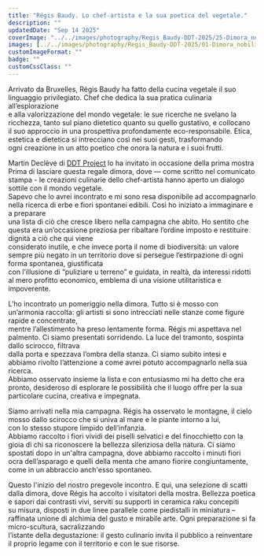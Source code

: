 ```yaml
---
title: "Régis Baudy. Lo chef-artista e la sua poetica del vegetale."
description: ""
updatedDate: "Sep 14 2025"
coverImage: "../../images/photography/Regis_Baudy-DDT-2025/25-Dimora_nobiliare-Natoli-villa-Mostra-inaugurazione_collettiva_artistica-DDT_Project-Romei-Mistretta-Messina-arte_comtemporanea-dimora_nobiliare-villa-opere-chef-Regis_Baudy-tessere_ceramica_raku-Sebastiano_Leta.JPG"
images: [../../images/photography/Regis_Baudy-DDT-2025/01-Dimora_nobiliare-Natoli-villa-Mostra-inaugurazione_collettiva_artistica-DDT_Project-Romei-Mistretta-Messina-arte_comtemporanea-dimora_nobiliare-villa-opere-chef-Regis_Baudy-tessere_ceramica_raku-Sebastiano_Leta.JPG,../../images/photography/Regis_Baudy-DDT-2025/02-Dimora_nobiliare-Natoli-villa-Mostra-inaugurazione_collettiva_artistica-DDT_Project-Romei-Mistretta-Messina-arte_comtemporanea-dimora_nobiliare-villa-opere-chef-Regis_Baudy-tessere_ceramica_raku-Sebastiano_Leta.JPG,../../images/photography/Regis_Baudy-DDT-2025/03-Dimora_nobiliare-Natoli-villa-Mostra-inaugurazione_collettiva_artistica-DDT_Project-Romei-Mistretta-Messina-arte_comtemporanea-dimora_nobiliare-villa-opere-chef-Regis_Baudy-tessere_ceramica_raku-Sebastiano_Leta.JPG,../../images/photography/Regis_Baudy-DDT-2025/04-Dimora_nobiliare-Natoli-villa-Mostra-inaugurazione_collettiva_artistica-DDT_Project-Romei-Mistretta-Messina-arte_comtemporanea-dimora_nobiliare-villa-opere-chef-Regis_Baudy-tessere_ceramica_raku-Sebastiano_Leta.JPG,../../images/photography/Regis_Baudy-DDT-2025/05-Dimora_nobiliare-Natoli-villa-Mostra-inaugurazione_collettiva_artistica-DDT_Project-Romei-Mistretta-Messina-arte_comtemporanea-dimora_nobiliare-villa-opere-chef-Regis_Baudy-tessere_ceramica_raku-Sebastiano_Leta.JPG,../../images/photography/Regis_Baudy-DDT-2025/06-Dimora_nobiliare-Natoli-villa-Mostra-inaugurazione_collettiva_artistica-DDT_Project-Romei-Mistretta-Messina-arte_comtemporanea-dimora_nobiliare-villa-opere-chef-Regis_Baudy-tessere_ceramica_raku-Sebastiano_Leta.JPG,../../images/photography/Regis_Baudy-DDT-2025/07-Dimora_nobiliare-Natoli-villa-Mostra-inaugurazione_collettiva_artistica-DDT_Project-Romei-Mistretta-Messina-arte_comtemporanea-dimora_nobiliare-villa-opere-chef-Regis_Baudy-tessere_ceramica_raku-Sebastiano_Leta.JPG,../../images/photography/Regis_Baudy-DDT-2025/08-Dimora_nobiliare-Natoli-villa-Mostra-inaugurazione_collettiva_artistica-DDT_Project-Romei-Mistretta-Messina-arte_comtemporanea-dimora_nobiliare-villa-opere-chef-Regis_Baudy-tessere_ceramica_raku-Sebastiano_Leta.JPG,../../images/photography/Regis_Baudy-DDT-2025/09-Dimora_nobiliare-Natoli-villa-Mostra-inaugurazione_collettiva_artistica-DDT_Project-Romei-Mistretta-Messina-arte_comtemporanea-dimora_nobiliare-villa-opere-chef-Regis_Baudy-tessere_ceramica_raku-Sebastiano_Leta.JPG,../../images/photography/Regis_Baudy-DDT-2025/10-Dimora_nobiliare-Natoli-villa-Mostra-inaugurazione_collettiva_artistica-DDT_Project-Romei-Mistretta-Messina-arte_comtemporanea-dimora_nobiliare-villa-opere-chef-Regis_Baudy-tessere_ceramica_raku-Sebastiano_Leta.JPG,../../images/photography/Regis_Baudy-DDT-2025/11-Dimora_nobiliare-Natoli-villa-Mostra-inaugurazione_collettiva_artistica-DDT_Project-Romei-Mistretta-Messina-arte_comtemporanea-dimora_nobiliare-villa-opere-chef-Regis_Baudy-tessere_ceramica_raku-Sebastiano_Leta.JPG,../../images/photography/Regis_Baudy-DDT-2025/12-Dimora_nobiliare-Natoli-villa-Mostra-inaugurazione_collettiva_artistica-DDT_Project-Romei-Mistretta-Messina-arte_comtemporanea-dimora_nobiliare-villa-opere-chef-Regis_Baudy-tessere_ceramica_raku-Sebastiano_Leta.JPG,../../images/photography/Regis_Baudy-DDT-2025/13-Dimora_nobiliare-Natoli-villa-Mostra-inaugurazione_collettiva_artistica-DDT_Project-Romei-Mistretta-Messina-arte_comtemporanea-dimora_nobiliare-villa-opere-chef-Regis_Baudy-tessere_ceramica_raku-Sebastiano_Leta.JPG,../../images/photography/Regis_Baudy-DDT-2025/14-Dimora_nobiliare-Natoli-villa-Mostra-inaugurazione_collettiva_artistica-DDT_Project-Romei-Mistretta-Messina-arte_comtemporanea-dimora_nobiliare-villa-opere-chef-Regis_Baudy-tessere_ceramica_raku-Sebastiano_Leta.JPG,../../images/photography/Regis_Baudy-DDT-2025/15-Dimora_nobiliare-Natoli-villa-Mostra-inaugurazione_collettiva_artistica-DDT_Project-Romei-Mistretta-Messina-arte_comtemporanea-dimora_nobiliare-villa-opere-chef-Regis_Baudy-tessere_ceramica_raku-Sebastiano_Leta.JPG,../../images/photography/Regis_Baudy-DDT-2025/16-Dimora_nobiliare-Natoli-villa-Mostra-inaugurazione_collettiva_artistica-DDT_Project-Romei-Mistretta-Messina-arte_comtemporanea-dimora_nobiliare-villa-opere-chef-Regis_Baudy-tessere_ceramica_raku-Sebastiano_Leta.JPG,../../images/photography/Regis_Baudy-DDT-2025/17-Dimora_nobiliare-Natoli-villa-Mostra-inaugurazione_collettiva_artistica-DDT_Project-Romei-Mistretta-Messina-arte_comtemporanea-dimora_nobiliare-villa-opere-chef-Regis_Baudy-tessere_ceramica_raku-Sebastiano_Leta.JPG,../../images/photography/Regis_Baudy-DDT-2025/18-Dimora_nobiliare-Natoli-villa-Mostra-inaugurazione_collettiva_artistica-DDT_Project-Romei-Mistretta-Messina-arte_comtemporanea-dimora_nobiliare-villa-opere-chef-Regis_Baudy-tessere_ceramica_raku-Sebastiano_Leta.JPG,../../images/photography/Regis_Baudy-DDT-2025/19-Dimora_nobiliare-Natoli-villa-Mostra-inaugurazione_collettiva_artistica-DDT_Project-Romei-Mistretta-Messina-arte_comtemporanea-dimora_nobiliare-villa-opere-chef-Regis_Baudy-tessere_ceramica_raku-Sebastiano_Leta.JPG,../../images/photography/Regis_Baudy-DDT-2025/20-Dimora_nobiliare-Natoli-villa-Mostra-inaugurazione_collettiva_artistica-DDT_Project-Romei-Mistretta-Messina-arte_comtemporanea-dimora_nobiliare-villa-opere-chef-Regis_Baudy-tessere_ceramica_raku-Sebastiano_Leta.JPG,../../images/photography/Regis_Baudy-DDT-2025/21-Dimora_nobiliare-Natoli-villa-Mostra-inaugurazione_collettiva_artistica-DDT_Project-Romei-Mistretta-Messina-arte_comtemporanea-dimora_nobiliare-villa-opere-chef-Regis_Baudy-tessere_ceramica_raku-Sebastiano_Leta.JPG,../../images/photography/Regis_Baudy-DDT-2025/22-Dimora_nobiliare-Natoli-villa-Mostra-inaugurazione_collettiva_artistica-DDT_Project-Romei-Mistretta-Messina-arte_comtemporanea-dimora_nobiliare-villa-opere-chef-Regis_Baudy-tessere_ceramica_raku-Sebastiano_Leta.JPG,../../images/photography/Regis_Baudy-DDT-2025/23-Dimora_nobiliare-Natoli-villa-Mostra-inaugurazione_collettiva_artistica-DDT_Project-Romei-Mistretta-Messina-arte_comtemporanea-dimora_nobiliare-villa-opere-chef-Regis_Baudy-tessere_ceramica_raku-Sebastiano_Leta.JPG,../../images/photography/Regis_Baudy-DDT-2025/24-Dimora_nobiliare-Natoli-villa-Mostra-inaugurazione_collettiva_artistica-DDT_Project-Romei-Mistretta-Messina-arte_comtemporanea-dimora_nobiliare-villa-opere-chef-Regis_Baudy-tessere_ceramica_raku-Sebastiano_Leta.JPG,../../images/photography/Regis_Baudy-DDT-2025/25-Dimora_nobiliare-Natoli-villa-Mostra-inaugurazione_collettiva_artistica-DDT_Project-Romei-Mistretta-Messina-arte_comtemporanea-dimora_nobiliare-villa-opere-chef-Regis_Baudy-tessere_ceramica_raku-Sebastiano_Leta.JPG,../../images/photography/Regis_Baudy-DDT-2025/26-Dimora_nobiliare-Natoli-villa-Mostra-inaugurazione_collettiva_artistica-DDT_Project-Romei-Mistretta-Messina-arte_comtemporanea-dimora_nobiliare-villa-opere-chef-Regis_Baudy-tessere_ceramica_raku-Sebastiano_Leta.JPG,../../images/photography/Regis_Baudy-DDT-2025/27-Dimora_nobiliare-Natoli-villa-Mostra-inaugurazione_collettiva_artistica-DDT_Project-Romei-Mistretta-Messina-arte_comtemporanea-dimora_nobiliare-villa-opere-chef-Regis_Baudy-tessere_ceramica_raku-Sebastiano_Leta.JPG,../../images/photography/Regis_Baudy-DDT-2025/28-Dimora_nobiliare-Natoli-villa-Mostra-inaugurazione_collettiva_artistica-DDT_Project-Romei-Mistretta-Messina-arte_comtemporanea-dimora_nobiliare-villa-opere-chef-Regis_Baudy-tessere_ceramica_raku-Sebastiano_Leta.JPG,../../images/photography/Regis_Baudy-DDT-2025/29-Dimora_nobiliare-Natoli-villa-Mostra-inaugurazione_collettiva_artistica-DDT_Project-Romei-Mistretta-Messina-arte_comtemporanea-dimora_nobiliare-villa-opere-chef-Regis_Baudy-tessere_ceramica_raku-Sebastiano_Leta.JPG,../../images/photography/Regis_Baudy-DDT-2025/30-Dimora_nobiliare-Natoli-villa-Mostra-inaugurazione_collettiva_artistica-DDT_Project-Romei-Mistretta-Messina-arte_comtemporanea-dimora_nobiliare-villa-opere-chef-Regis_Baudy-tessere_ceramica_raku-Sebastiano_Leta.JPG,../../images/photography/Regis_Baudy-DDT-2025/31-Dimora_nobiliare-Natoli-villa-Mostra-inaugurazione_collettiva_artistica-DDT_Project-Romei-Mistretta-Messina-arte_comtemporanea-dimora_nobiliare-villa-opere-chef-Regis_Baudy-tessere_ceramica_raku-Sebastiano_Leta.JPG,../../images/photography/Regis_Baudy-DDT-2025/32-Dimora_nobiliare-Natoli-villa-Mostra-inaugurazione_collettiva_artistica-DDT_Project-Romei-Mistretta-Messina-arte_comtemporanea-dimora_nobiliare-villa-opere-chef-Regis_Baudy-tessere_ceramica_raku-Sebastiano_Leta.JPG,../../images/photography/Regis_Baudy-DDT-2025/33-Dimora_nobiliare-Natoli-villa-Mostra-inaugurazione_collettiva_artistica-DDT_Project-Romei-Mistretta-Messina-arte_comtemporanea-dimora_nobiliare-villa-opere-chef-Regis_Baudy-tessere_ceramica_raku-Sebastiano_Leta.JPG]
customImageFormat: ""
badge: ""
customCssClass: ""
---
```



Arrivato da Bruxelles, Régis Baudy ha fatto della cucina vegetale il suo linguaggio privilegiato. Chef che dedica la sua pratica culinaria all’esplorazione  
e alla valorizzazione del mondo vegetale: le sue ricerche ne svelano la ricchezza, tanto sul piano dietetico quanto su quello gustativo, e collocano  
il suo approccio in una prospettiva profondamente eco-responsabile. Etica, estetica e dietetica si intrecciano così nei suoi gesti, trasformando  
ogni creazione in un atto poetico che onora la natura e i suoi frutti.  
  
Martin Declève di <a href="https://www.instagram.com/d.d.t._project/" target="_blank">DDT Project</a> lo ha invitato in occasione della prima mostra  
Prima di lasciare questa regale dimora, dove — come scritto nel comunicato stampa - le creazioni culinarie dello chef-artista hanno aperto un dialogo sottile con il mondo vegetale.  
Sapevo che lo avrei incontrato e mi sono resa disponibile ad accompagnarlo nella ricerca di erbe e fiori spontanei edibili. Così ho iniziato a immaginare e a preparare  
una lista di ciò che cresce libero nella campagna che abito. Ho sentito che questa era un’occasione preziosa per ribaltare l’ordine imposto e restituire dignità a ciò che qui viene  
considerato inutile, e che invece porta il nome di biodiversità: un valore sempre più negato in un territorio dove si persegue l’estirpazione di ogni forma spontanea, giustificata  
con l’illusione di “puliziare u terreno” e guidata, in realtà, da interessi ridotti al mero profitto economico, emblema di una visione utilitaristica e impoverente.  
  
L’ho incontrato un pomeriggio nella dimora. Tutto si è mosso con un’armonia raccolta: gli artisti si sono intrecciati nelle stanze come figure rapide e concentrate,  
mentre l’allestimento ha preso lentamente forma. Régis mi aspettava nel palmento. Ci siamo presentati sorridendo. La luce del tramonto, sospinta dallo scirocco, filtrava  
dalla porta e spezzava l’ombra della stanza. Ci siamo subito intesi e abbiamo rivolto l’attenzione a come avrei potuto accompagnarlo nella sua ricerca.  
Abbiamo osservato insieme la lista e con entusiasmo mi ha detto che era pronto, desideroso di esplorare le possibilità che il luogo offre per la sua particolare cucina, creativa e impegnata.

Siamo arrivati nella mia campagna. Régis ha osservato le montagne, il cielo mosso dallo scirocco che si univa al mare e le piante intorno a lui,  
con lo stesso stupore limpido dell’infanzia.  
Abbiamo raccolto i fiori vividi dei piselli selvatici e del finocchietto con la gioia di chi sa riconoscere la bellezza silenziosa della natura. 
Ci siamo spostati dopo in un'altra campagna, dove abbiamo raccolto i minuti fiori ocra dell’asparago e quelli della menta che amano fiorire congiuntamente,  
come in un abbraccio anch'esso spontaneo.

Questo l'inizio del nostro pregevole incontro.
E qui, una selezione di scatti dalla dimora, dove Régis ha accolto i visitatori della mostra. Bellezza poetica e sapori dai contrasti vivi, serviti su supporti in ceramica raku concepiti  
su misura, disposti in due linee parallele come piedistalli in miniatura – raffinata unione di alchimia del gusto e mirabile arte. Ogni preparazione si fa micro-scultura, sacralizzando  
l’istante della degustazione: il gesto culinario invita il pubblico a reinventare il proprio legame con il territorio e con le sue risorse.
